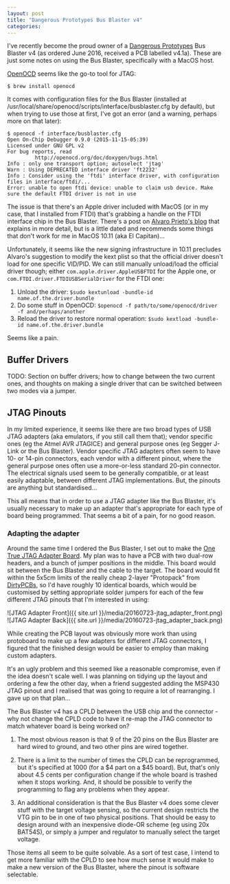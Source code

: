 ```yaml
---
layout: post
title: "Dangerous Prototypes Bus Blaster v4"
categories:
---
```


I've recently become the proud owner of a [Dangerous Prototypes](http://dangerousprototypes.com/) Bus Blaster v4 (as ordered June 2016, received a PCB labelled v4.1a).
These are just some notes on using the Bus Blaster, specifically with a MacOS host.

[OpenOCD](http://openocd.net/) seems like the go-to tool for JTAG:

    $ brew install openocd

It comes with configuration files for the Bus Blaster (installed at /usr/local/share/openocd/scripts/interface/busblaster.cfg by default), but when trying to use those at first, I've got an error (and a warning, perhaps more on that later):

    $ openocd -f interface/busblaster.cfg
    Open On-Chip Debugger 0.9.0 (2015-11-15-05:39)
    Licensed under GNU GPL v2
    For bug reports, read
	         http://openocd.org/doc/doxygen/bugs.html
    Info : only one transport option; autoselect 'jtag'
    Warn : Using DEPRECATED interface driver 'ft2232'
    Info : Consider using the 'ftdi' interface driver, with configuration files in interface/ftdi/...
    Error: unable to open ftdi device: unable to claim usb device. Make sure the default FTDI driver is not in use

The issue is that there's an Apple driver included with MacOS (or in my case, that I installed from FTDI) that's grabbing a handle on the FTDI interface chip in the Bus Blaster.  There's a post on [Alvaro Prieto's blog](http://alvarop.com/2014/01/using-busblaster-openocd-on-osx-mavericks) that explains in more detail, but is a little dated and recommends some things that don't work for me in MacOS 10.11 (aka El Capitan)...

Unfortunately, it seems like the new signing infrastructure in 10.11 precludes Alvaro's suggestion to modify the kext plist so that the official driver doesn't load for one specific VID/PID.  We can still manually unload/load the official driver though; either `com.apple.driver.AppleUSBFTDI` for the Apple one, or `com.FTDI.driver.FTDIUSBSerialDriver` for the FTDI one:

  1. Unload the driver: `$sudo kextunload -bundle-id name.of.the.driver.bundle`
  2. Do some stuff in OpenOCD: `$openocd -f path/to/some/openocd/driver -f and/perhaps/another`
  3. Reload the driver to restore normal operation: `$sudo kextload -bundle-id name.of.the.driver.bundle`

Seems like a pain.

Buffer Drivers
---

TODO: Section on buffer drivers; how to change between the two current ones, and thoughts on making a single driver that can be switched between two modes via a jumper.

JTAG Pinouts
---
In my limited experience, it seems like there are two broad types of USB JTAG adapters (aka emulators, if you still call them that); vendor specific ones (eg the Atmel AVR JTAGICE) and general purpose ones (eg Segger J-Link or the Bus Blaster).  Vendor specific JTAG adapters often seem to have 10- or 14-pin connectors, each vendor with a different pinout, where the general purpose ones often use a more-or-less standard 20-pin connector.  The electrical signals used seem to be generally compatible, or at least easily adaptable, between different JTAG implementations.  But, the pinouts are anything but standardised...

This all means that in order to use a JTAG adapter like the Bus Blaster, it's usually necessary to make up an adapter that's appropriate for each type of board being programmed.  That seems a bit of a pain, for no good reason.

### Adapting the adapter

Around the same time I ordered the Bus Blaster, I set out to make the [One True JTAG Adapter Board](https://github.com/ianrrees/busblaster-adapter).  My plan was to have a PCB with two dual-row headers, and a bunch of jumper positions in the middle.  This board would sit between the Bus Blaster and the cable to the target.  The board would fit within the 5x5cm limits of the really cheap 2-layer "Protopack" from [DirtyPCBs](http://dirtypcbs.com/), so I'd have roughly 10 identical boards, which would be customised by setting appropriate solder jumpers for each of the few different JTAG pinouts that I'm interested in using:

![JTAG Adapter Front]({{ site.url }}/media/20160723-jtag_adapter_front.png)
![JTAG Adapter Back]({{ site.url }}/media/20160723-jtag_adapter_back.png)

While creating the PCB layout was obviously more work than using protoboard to make up a few adapters for different JTAG connectors, I figured that the finished design would be easier to employ than making custom adapters.

It's an ugly problem and this seemed like a reasonable compromise, even if the idea doesn't scale well.  I was planning on tidying up the layout and ordering a few the other day, when a friend suggested adding the MSP430 JTAG pinout and I realised that was going to require a lot of rearranging.  I gave up on that plan...

The Bus Blaster v4 has a CPLD between the USB chip and the connector - why not change the CPLD code to have it re-map the JTAG connector to match whatever board is being worked on?

  1. The most obvious reason is that 9 of the 20 pins on the Bus Blaster are hard wired to ground, and two other pins are wired together.

  2. There is a limit to the number of times the CPLD can be reprogrammed, but it's specified at 1000 (for a $4 part on a $45 board).  But, that's only about 4.5 cents per configuration change if the whole board is trashed when it stops working.  And, it should be possible to verify the programming to flag any problems when they appear.

  3. An additional consideration is that the Bus Blaster v4 does some clever stuff with the target voltage sensing, so the current design restricts the VTG pin to be in one of two physical positions.  That should be easy to design around with an inexpensive diode-OR scheme (eg using 20x BAT54S), or simply a jumper and regulator to manually select the target voltage.

Those items all seem to be quite solvable.  As a sort of test case, I intend to get more familiar with the CPLD to see how much sense it would make to make a new version of the Bus Blaster, where the pinout is software selectable.

